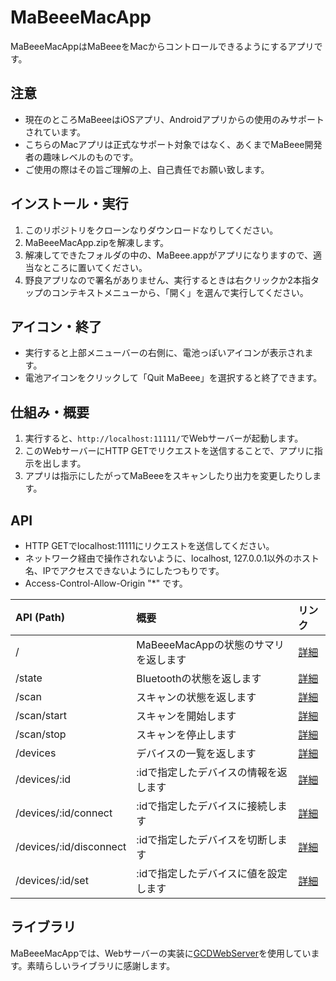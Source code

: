 # MaBeeeMacApp

MaBeeeMacAppはMaBeeeをMacからコントロールできるようにするアプリです。


## 注意

- 現在のところMaBeeeはiOSアプリ、Androidアプリからの使用のみサポートされています。
- こちらのMacアプリは正式なサポート対象ではなく、あくまでMaBeee開発者の趣味レベルのものです。
- ご使用の際はその旨ご理解の上、自己責任でお願い致します。


## インストール・実行

1. このリポジトリをクローンなりダウンロードなりしてください。
1. MaBeeeMacApp.zipを解凍します。
1. 解凍してできたフォルダの中の、MaBeee.appがアプリになりますので、適当なところに置いてください。
1. 野良アプリなので署名がありません、実行するときは右クリックか2本指タップのコンテキストメニューから、「開く」を選んで実行してください。


## アイコン・終了

- 実行すると上部メニューバーの右側に、電池っぽいアイコンが表示されます。
- 電池アイコンをクリックして「Quit MaBeee」を選択すると終了できます。


## 仕組み・概要

1. 実行すると、``` http://localhost:11111/ ```でWebサーバーが起動します。
1. このWebサーバーにHTTP GETでリクエストを送信することで、アプリに指示を出します。
1. アプリは指示にしたがってMaBeeeをスキャンしたり出力を変更したりします。


## API

- HTTP GETでlocalhost:11111にリクエストを送信してください。
- ネットワーク経由で操作されないように、localhost, 127.0.0.1以外のホスト名、IPでアクセスできないようにしたつもりです。
- Access-Control-Allow-Origin "*" です。

| API (Path) | 概要 | リンク |
|:--|:--|:--|
| / | MaBeeeMacAppの状態のサマリを返します | [詳細](https://github.com/novars-jp/MaBeeeMacApp/wiki/summary) |
| /state | Bluetoothの状態を返します | [詳細](https://github.com/novars-jp/MaBeeeMacApp/wiki/state) |
| /scan | スキャンの状態を返します | [詳細](https://github.com/novars-jp/MaBeeeMacApp/wiki/scan) |
| /scan/start | スキャンを開始します | [詳細](https://github.com/novars-jp/MaBeeeMacApp/wiki/scan-start) |
| /scan/stop | スキャンを停止します | [詳細](https://github.com/novars-jp/MaBeeeMacApp/wiki/scan-stop) |
| /devices | デバイスの一覧を返します | [詳細](https://github.com/novars-jp/MaBeeeMacApp/wiki/devices) |
| /devices/:id | :idで指定したデバイスの情報を返します | [詳細](https://github.com/novars-jp/MaBeeeMacApp/wiki/devices-:id) |
| /devices/:id/connect | :idで指定したデバイスに接続します | [詳細](https://github.com/novars-jp/MaBeeeMacApp/wiki/devices-:id-connect) |
| /devices/:id/disconnect | :idで指定したデバイスを切断します | [詳細](https://github.com/novars-jp/MaBeeeMacApp/wiki/devices-:id-disconnect) |
| /devices/:id/set | :idで指定したデバイスに値を設定します | [詳細](https://github.com/novars-jp/MaBeeeMacApp/wiki/devices-:id-set) |


## ライブラリ

MaBeeeMacAppでは、Webサーバーの実装に[GCDWebServer](https://github.com/swisspol/GCDWebServer)を使用しています。素晴らしいライブラリに感謝します。
